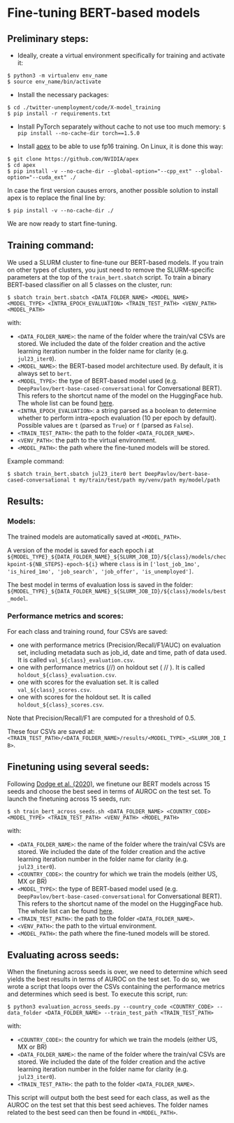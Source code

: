# Fine-tuning BERT-based models

## Preliminary steps:

- Ideally, create a virtual environment specifically for training and activate it:

```
$ python3 -m virtualenv env_name
$ source env_name/bin/activate
```

- Install the necessary packages:
```
$ cd ./twitter-unemployment/code/X-model_training
$ pip install -r requirements.txt
```

- Install PyTorch separately without cache to not use too much memory:
`$ pip install --no-cache-dir torch==1.5.0`

- Install [apex](https://github.com/nvidia/apex) to be able to use fp16 training. On Linux, it is done this way:
```
$ git clone https://github.com/NVIDIA/apex
$ cd apex
$ pip install -v --no-cache-dir --global-option="--cpp_ext" --global-option="--cuda_ext" ./
```

In case the first version causes errors, another possible solution to install apex is to replace the final line by:

`$ pip install -v --no-cache-dir ./`

We are now ready to start fine-tuning.

## Training command:

We used a SLURM cluster to fine-tune our BERT-based models. If you train on other types of clusters, you just need to remove the SLURM-specific parameters at the top of the `train_bert.sbatch` script.
To train a binary BERT-based classifier on all 5 classes on the cluster, run:

`$ sbatch train_bert.sbatch <DATA_FOLDER_NAME> <MODEL_NAME> <MODEL_TYPE> <INTRA_EPOCH_EVALUATION> <TRAIN_TEST_PATH> <VENV_PATH> <MODEL_PATH>`

with:
- `<DATA_FOLDER_NAME>`: the name of the folder where the train/val CSVs are stored. We included the date of the folder creation and the active learning iteration number in the folder name for clarity (e.g. `jul23_iter0`).
- `<MODEL_NAME>`: the BERT-based model architecture used. By default, it is always set to `bert`. 
- `<MODEL_TYPE>`: the type of BERT-based model used (e.g. `DeepPavlov/bert-base-cased-conversational` for Conversational BERT). This refers to the shortcut name of the model on the HuggingFace hub. The whole list can be found [here](https://huggingface.co/transformers/pretrained_models.html). 
- `<INTRA_EPOCH_EVALUATION>`: a string parsed as a boolean to determine whether to perform intra-epoch evaluation (10 per epoch by default). Possible values are `t` (parsed as `True`) or `f` (parsed as `False`).
- `<TRAIN_TEST_PATH>`: the path to the folder `<DATA_FOLDER_NAME>`.
- `<VENV_PATH>`: the path to the virtual environment.
- `<MODEL_PATH>`: the path where the fine-tuned models will be stored.


Example command: 

`$ sbatch train_bert.sbatch jul23_iter0 bert DeepPavlov/bert-base-cased-conversational t my/train/test/path my/venv/path my/model/path`

## Results:

### Models:

The trained models are automatically saved at `<MODEL_PATH>`.

A version of the model is saved for each epoch i at `${MODEL_TYPE}_${DATA_FOLDER_NAME}_${SLURM_JOB_ID}/${class}/models/checkpoint-${NB_STEPS}-epoch-${i}` where `class` is in `['lost_job_1mo', 'is_hired_1mo', 'job_search', 'job_offer', 'is_unemployed']`. 

The best model in terms of evaluation loss is saved in the folder: `${MODEL_TYPE}_${DATA_FOLDER_NAME}_${SLURM_JOB_ID}/${class}/models/best_model`. 

### Performance metrics and scores:

For each class and training round, four CSVs are saved:
- one with performance metrics (Precision/Recall/F1/AUC) on evaluation set, including metadata such as job_id, date and time, path of data used. It is called `val_${class}_evaluation.csv`. 
- one with performance metrics (//) on holdout set ( // ). It is called `holdout_${class}_evaluation.csv`. 
- one with scores for the evaluation set. It is called `val_${class}_scores.csv`. 
- one with scores for the holdout set. It is called `holdout_${class}_scores.csv`. 

Note that Precision/Recall/F1 are computed for a threshold of 0.5.

These four CSVs are saved at: `<TRAIN_TEST_PATH>/<DATA_FOLDER_NAME>/results/<MODEL_TYPE>_<SLURM_JOB_IB>`. 

## Finetuning using several seeds:

Following [Dodge et al. (2020)](https://arxiv.org/pdf/2002.06305.pdf), we finetune our BERT models across 15 seeds and choose the best seed in terms of AUROC on the test set. To launch the finetuning across 15 seeds, run:

`$ sh train_bert_across_seeds.sh <DATA_FOLDER_NAME> <COUNTRY_CODE> <MODEL_TYPE> <TRAIN_TEST_PATH> <VENV_PATH> <MODEL_PATH>`

with:
- `<DATA_FOLDER_NAME>`: the name of the folder where the train/val CSVs are stored. We included the date of the folder creation and the active learning iteration number in the folder name for clarity (e.g. `jul23_iter0`).
- `<COUNTRY_CODE>`: the country for which we train the models (either US, MX or BR)
- `<MODEL_TYPE>`: the type of BERT-based model used (e.g. `DeepPavlov/bert-base-cased-conversational` for Conversational BERT). This refers to the shortcut name of the model on the HuggingFace hub. The whole list can be found [here](https://huggingface.co/transformers/pretrained_models.html). 
- `<TRAIN_TEST_PATH>`: the path to the folder `<DATA_FOLDER_NAME>`.
- `<VENV_PATH>`: the path to the virtual environment.
- `<MODEL_PATH>`: the path where the fine-tuned models will be stored.

## Evaluating across seeds:

When the finetuning across seeds is over, we need to determine which seed yields the best results in terms of AUROC on the test set. To do so, we wrote a script that loops over the CSVs containing the performance metrics and determines which seed is best. To execute this script, run:

`$ python3 evaluation_across_seeds.py --country_code <COUNTRY_CODE> --data_folder <DATA_FOLDER_NAME> --train_test_path <TRAIN_TEST_PATH>`

with:
- `<COUNTRY_CODE>`: the country for which we train the models (either US, MX or BR)
- `<DATA_FOLDER_NAME>`: the name of the folder where the train/val CSVs are stored. We included the date of the folder creation and the active learning iteration number in the folder name for clarity (e.g. `jul23_iter0`).
- `<TRAIN_TEST_PATH>`: the path to the folder `<DATA_FOLDER_NAME>`.

This script will output both the best seed for each class, as well as the AUROC on the test set that this best seed achieves. The folder names related to the best seed can then be found in `<MODEL_PATH>`. 